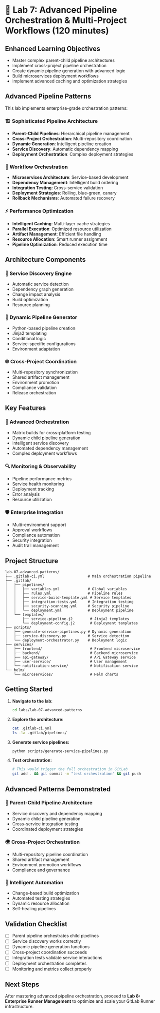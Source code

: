 # 🚀 **Lab 7: Advanced Pipeline Orchestration & Multi-Project Workflows** (120 minutes)

## Enhanced Learning Objectives
- Master complex parent-child pipeline architectures
- Implement cross-project pipeline orchestration
- Create dynamic pipeline generation with advanced logic
- Build microservices deployment workflows
- Implement advanced caching and optimization strategies

## Advanced Pipeline Patterns

This lab implements enterprise-grade orchestration patterns:

### 🏗️ **Sophisticated Pipeline Architecture**
- **Parent-Child Pipelines**: Hierarchical pipeline management
- **Cross-Project Orchestration**: Multi-repository coordination
- **Dynamic Generation**: Intelligent pipeline creation
- **Service Discovery**: Automatic dependency mapping
- **Deployment Orchestration**: Complex deployment strategies

### 🔄 **Workflow Orchestration**
- **Microservices Architecture**: Service-based development
- **Dependency Management**: Intelligent build ordering
- **Integration Testing**: Cross-service validation
- **Deployment Strategies**: Rolling, blue-green, canary
- **Rollback Mechanisms**: Automated failure recovery

### ⚡ **Performance Optimization**
- **Intelligent Caching**: Multi-layer cache strategies
- **Parallel Execution**: Optimized resource utilization
- **Artifact Management**: Efficient file handling
- **Resource Allocation**: Smart runner assignment
- **Pipeline Optimization**: Reduced execution time

## Architecture Components

### 🎯 **Service Discovery Engine**
- Automatic service detection
- Dependency graph generation
- Change impact analysis
- Build optimization
- Resource planning

### 🔧 **Dynamic Pipeline Generator**
- Python-based pipeline creation
- Jinja2 templating
- Conditional logic
- Service-specific configurations
- Environment adaptation

### 🌐 **Cross-Project Coordination**
- Multi-repository synchronization
- Shared artifact management
- Environment promotion
- Compliance validation
- Release orchestration

## Key Features

### 🎨 **Advanced Orchestration**
- Matrix builds for cross-platform testing
- Dynamic child pipeline generation
- Intelligent service discovery
- Automated dependency management
- Complex deployment workflows

### 🔍 **Monitoring & Observability**
- Pipeline performance metrics
- Service health monitoring
- Deployment tracking
- Error analysis
- Resource utilization

### 🛡️ **Enterprise Integration**
- Multi-environment support
- Approval workflows
- Compliance automation
- Security integration
- Audit trail management

## Project Structure

```
lab-07-advanced-patterns/
├── .gitlab-ci.yml                    # Main orchestration pipeline
├── .gitlab/
│   ├── pipelines/
│   │   ├── variables.yml             # Global variables
│   │   ├── rules.yml                 # Pipeline rules
│   │   ├── service-build-template.yml # Service templates
│   │   ├── integration-tests.yml     # Integration testing
│   │   ├── security-scanning.yml     # Security pipeline
│   │   └── deployment.yml            # Deployment pipeline
│   └── templates/
│       ├── service-pipeline.j2        # Jinja2 templates
│       └── deployment-config.j2       # Deployment templates
├── scripts/
│   ├── generate-service-pipelines.py # Dynamic generation
│   ├── service-discovery.py          # Service detection
│   └── deployment-orchestrator.py    # Deployment logic
├── services/
│   ├── frontend/                      # Frontend microservice
│   ├── backend/                       # Backend microservice
│   ├── api-gateway/                   # API Gateway service
│   ├── user-service/                  # User management
│   └── notification-service/          # Notification service
└── helm/
    └── microservices/                 # Helm charts
```

## Getting Started

1. **Navigate to the lab:**
   ```bash
   cd labs/lab-07-advanced-patterns
   ```

2. **Explore the architecture:**
   ```bash
   cat .gitlab-ci.yml
   ls -la .gitlab/pipelines/
   ```

3. **Generate service pipelines:**
   ```bash
   python scripts/generate-service-pipelines.py
   ```

4. **Test orchestration:**
   ```bash
   # This would trigger the full orchestration in GitLab
   git add . && git commit -m "test orchestration" && git push
   ```

## Advanced Patterns Demonstrated

### 🔄 **Parent-Child Pipeline Architecture**
- Service discovery and dependency mapping
- Dynamic child pipeline generation
- Cross-service integration testing
- Coordinated deployment strategies

### 🌍 **Cross-Project Orchestration**
- Multi-repository pipeline coordination
- Shared artifact management
- Environment promotion workflows
- Compliance and governance

### 🤖 **Intelligent Automation**
- Change-based build optimization
- Automated testing strategies
- Dynamic resource allocation
- Self-healing pipelines

## Validation Checklist

- [ ] Parent pipeline orchestrates child pipelines
- [ ] Service discovery works correctly
- [ ] Dynamic pipeline generation functions
- [ ] Cross-project coordination succeeds
- [ ] Integration tests validate service interactions
- [ ] Deployment orchestration completes
- [ ] Monitoring and metrics collect properly

## Next Steps

After mastering advanced pipeline orchestration, proceed to **Lab 8: Enterprise Runner Management** to optimize and scale your GitLab Runner infrastructure.

